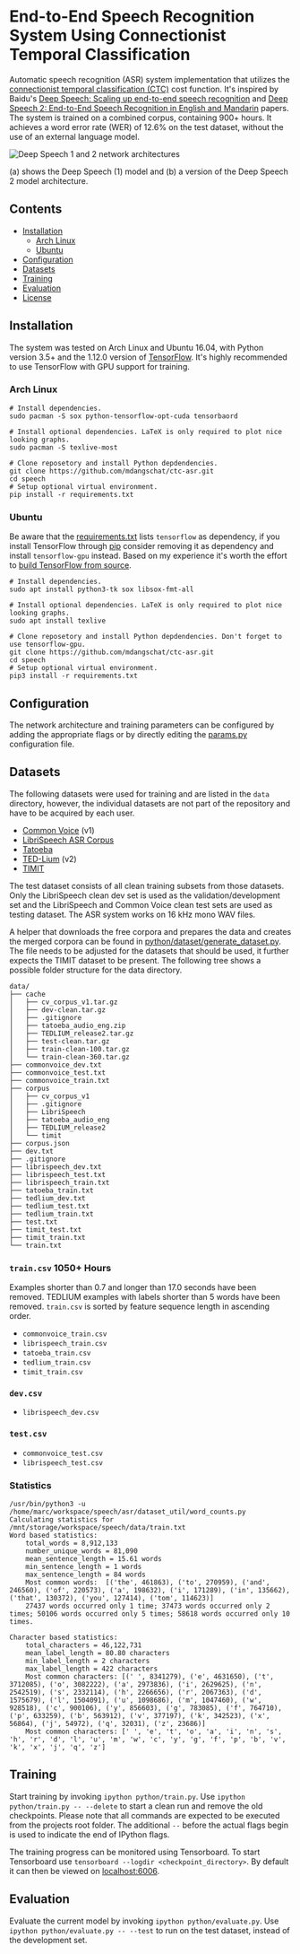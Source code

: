 # End-to-End Speech Recognition System Using Connectionist Temporal Classification
Automatic speech recognition (ASR) system implementation that utilizes the 
[connectionist temporal classification (CTC)](http://citeseerx.ist.psu.edu/viewdoc/summary?doi=10.1.1.75.6306)
cost function.
It's inspired by Baidu's
[Deep Speech: Scaling up end-to-end speech recognition](https://arxiv.org/abs/1412.5567)
and
[Deep Speech 2: End-to-End Speech Recognition in English and Mandarin](https://arxiv.org/abs/1512.02595)
papers.
The system is trained on a combined corpus, containing 900+ hours.
It achieves a word error rate (WER) of 12.6% on the test dataset, without the use of an external
language model.

![Deep Speech 1 and 2 network architectures](images/network-architectures.png)

(a) shows the Deep Speech (1) model and (b) a version of the Deep Speech 2 model architecture. 


## Contents
* [Installation](#installation)
  * [Arch Linux](#arch-linux)
  * [Ubuntu](#ubuntu)
* [Configuration](#configuration)
* [Datasets](#datasets)
* [Training](#training)
* [Evaluation](#evaluation)
* [License](LICENSE)


## Installation
The system was tested on Arch Linux and Ubuntu 16.04, with Python version 3.5+ and the 1.12.0 
version of [TensorFlow](https://www.tensorflow.org/). It's highly recommended to use TensorFlow 
with GPU support for training.


### Arch Linux
```shell
# Install dependencies.
sudo pacman -S sox python-tensorflow-opt-cuda tensorbaord

# Install optional dependencies. LaTeX is only required to plot nice looking graphs.
sudo pacman -S texlive-most

# Clone reposetory and install Python depdendencies.
git clone https://github.com/mdangschat/ctc-asr.git
cd speech
# Setup optional virtual environment.
pip install -r requirements.txt
```

### Ubuntu
Be aware that the [requirements.txt](requirements.txt) lists `tensorflow` as dependency, if you
install TensorFlow through [pip](https://pypi.org/project/pip/) consider removing it as dependency
and install `tensorflow-gpu` instead.
Based on my experience it's worth the effort to 
[build TensorFlow from source](https://www.tensorflow.org/install/source).

```shell
# Install dependencies.
sudo apt install python3-tk sox libsox-fmt-all

# Install optional dependencies. LaTeX is only required to plot nice looking graphs.
sudo apt install texlive

# Clone reposetory and install Python depdendencies. Don't forget to use tensorflow-gpu.
git clone https://github.com/mdangschat/ctc-asr.git
cd speech
# Setup optional virtual environment.
pip3 install -r requirements.txt
```


## Configuration
The network architecture and training parameters can be configured by adding the appropriate flags
or by directly editing the [params.py](python/params.py) configuration file.


## Datasets
The following datasets were used for training and are listed in the `data` directory, however, the
individual datasets are not part of the repository and have to be acquired by each user.

* [Common Voice](https://voice.mozilla.org/en/new) (v1)
* [LibriSpeech ASR Corpus](http://www.openslr.org/12/)
* [Tatoeba](https://tatoeba.org/eng/)
* [TED-Lium](http://www.openslr.org/19/) (v2)
* [TIMIT](https://catalog.ldc.upenn.edu/LDC93S1)

The test dataset consists of all clean training subsets from those datasets.
Only the LibriSpeech clean dev set is used as the validation/development set and the LibriSpeech
and Common Voice clean test sets are used as testing dataset. 
The ASR system works on 16 kHz mono WAV files.

A helper that downloads the free corpora and prepares the data and creates the merged corpora can
be found in [python/dataset/generate_dataset.py](python/dataset/generate_dataset.py).
The file needs to be adjusted for the datasets that should be used, it further expects the TIMIT
dataset to be present. 
The following tree shows a possible folder structure for the data directory.

```
data/
├── cache
│   ├── cv_corpus_v1.tar.gz
│   ├── dev-clean.tar.gz
│   ├── .gitignore
│   ├── tatoeba_audio_eng.zip
│   ├── TEDLIUM_release2.tar.gz
│   ├── test-clean.tar.gz
│   ├── train-clean-100.tar.gz
│   └── train-clean-360.tar.gz
├── commonvoice_dev.txt
├── commonvoice_test.txt
├── commonvoice_train.txt
├── corpus
│   ├── cv_corpus_v1
│   ├── .gitignore
│   ├── LibriSpeech
│   ├── tatoeba_audio_eng
│   ├── TEDLIUM_release2
│   └── timit
├── corpus.json
├── dev.txt
├── .gitignore
├── librispeech_dev.txt
├── librispeech_test.txt
├── librispeech_train.txt
├── tatoeba_train.txt
├── tedlium_dev.txt
├── tedlium_test.txt
├── tedlium_train.txt
├── test.txt
├── timit_test.txt
├── timit_train.txt
└── train.txt
```


### `train.csv` 1050+ Hours
Examples shorter than 0.7 and longer than 17.0 seconds have been removed.
TEDLIUM examples with labels shorter than 5 words have been removed.
`train.csv` is sorted by feature sequence length in ascending order.

* `commonvoice_train.csv`
* `librispeech_train.csv`
* `tatoeba_train.csv`
* `tedlium_train.csv`
* `timit_train.csv`


### `dev.csv`
* `librispeech_dev.csv`


### `test.csv`
* `commonvoice_test.csv`
* `librispeech_test.csv`


### Statistics
```
/usr/bin/python3 -u /home/marc/workspace/speech/asr/dataset_util/word_counts.py
Calculating statistics for /mnt/storage/workspace/speech/data/train.txt
Word based statistics:
	total_words = 8,912,133
    number_unique_words = 81,090
	mean_sentence_length = 15.61 words
	min_sentence_length = 1 words
	max_sentence_length = 84 words
	Most common words:  [('the', 461863), ('to', 270959), ('and', 246560), ('of', 220573), ('a', 198632), ('i', 171289), ('in', 135662), ('that', 130372), ('you', 127414), ('tom', 114623)]
	27437 words occurred only 1 time; 37473 words occurred only 2 times; 50106 words occurred only 5 times; 58618 words occurred only 10 times.

Character based statistics:
	total_characters = 46,122,731
	mean_label_length = 80.80 characters
	min_label_length = 2 characters
	max_label_length = 422 characters
	Most common characters: [(' ', 8341279), ('e', 4631650), ('t', 3712085), ('o', 3082222), ('a', 2973836), ('i', 2629625), ('n', 2542519), ('s', 2332114), ('h', 2266656), ('r', 2067363), ('d', 1575679), ('l', 1504091), ('u', 1098686), ('m', 1047460), ('w', 928518), ('c', 900106), ('y', 856603), ('g', 783085), ('f', 764710), ('p', 633259), ('b', 563912), ('v', 377197), ('k', 342523), ('x', 56864), ('j', 54972), ('q', 32031), ('z', 23686)]
	Most common characters: [' ', 'e', 't', 'o', 'a', 'i', 'n', 's', 'h', 'r', 'd', 'l', 'u', 'm', 'w', 'c', 'y', 'g', 'f', 'p', 'b', 'v', 'k', 'x', 'j', 'q', 'z']
```


## Training
Start training by invoking `ipython python/train.py`.
Use `ipython python/train.py -- --delete` to start a clean run and remove the old checkpoints.
Please note that all commands are expected to be executed from the projects root folder.
The additional `--` before the actual flags begin is used to indicate the end of IPython flags.

The training progress can be monitored using Tensorboard.
To start Tensorboard use `tensorboard --logdir <checkpoint_directory>`.
By default it can then be viewed on [localhost:6006](http://localhost:6006).


## Evaluation
Evaluate the current model by invoking `ipython python/evaluate.py`.
Use `ipython python/evaluate.py -- --test` to run on the test dataset, instead of the development 
set.


<!--
# vim: ts=2:sw=2:et:
-->